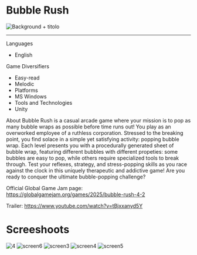 # Bubble Rush

![Background + titolo](https://github.com/user-attachments/assets/5ad8f964-93ed-4187-a434-facfb647fa76)

---

Languages
- English

Game Diversifiers
- Easy-read
- Melodic
- Platforms
- MS Windows
- Tools and Technologies
- Unity

About
Bubble Rush is a casual arcade game where your mission is to pop as many bubble wraps as possible before time runs out!
You play as an overworked employee of a ruthless corporation. Stressed to the breaking point, you find solace in a simple yet satisfying activity: popping bubble wrap.
Each level presents you with a procedurally generated sheet of bubble wrap, featuring different bubbles with different propeties: some bubbles are easy to pop, while others require specialized tools to break through.
Test your reflexes, strategy, and stress-popping skills as you race against the clock in this uniquely therapeutic and addictive game!
Are you ready to conquer the ultimate bubble-popping challenge?

Official Global Game Jam page: https://globalgamejam.org/games/2025/bubble-rush-4-2

Trailer: https://www.youtube.com/watch?v=tBjxxanyd5Y

# Screeshoots

![4](https://github.com/user-attachments/assets/0d8c6972-5468-4d0a-9fed-96203712baa3)
![screen6](https://github.com/user-attachments/assets/3584d54d-c6eb-4f88-9b2b-5155c6d0881a)
![screen3](https://github.com/user-attachments/assets/add68afb-7128-4a1f-90a6-5415ae3b009e)
![screen4](https://github.com/user-attachments/assets/d98cafd4-3d4e-46d7-8ce4-1698ddb94795)
![screen5](https://github.com/user-attachments/assets/0cd50487-9312-4adb-b9e9-b003895e470f)
